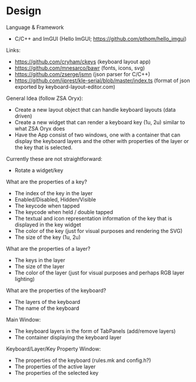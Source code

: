 # Design

Language & Framework

- C/C++ and ImGUI (Hello ImGUI; https://github.com/pthom/hello_imgui)

Links:
- https://github.com/cryham/ckeys (keyboard layout app)
- https://github.com/mnesarco/bawr (fonts, icons, svg)
- https://github.com/zserge/jsmn (json parser for C/C++)
- https://github.com/ijprest/kle-serial/blob/master/index.ts (format of json exported by keyboard-layout-editor.com)

General Idea (follow ZSA Oryx):

- Create a new layout object that can handle keyboard layouts (data driven)
- Create a new widget that can render a keyboard key (1u, 2u) similar to what ZSA Oryx does
- Have the App consist of two windows, one with a container that can display the keyboard layers and
  the other with properties of the layer or the key that is selected.

Currently these are not straightforward:

- Rotate a widget/key

What are the properties of a key?

- The index of the key in the layer
- Enabled/Disabled, Hidden/Visible
- The keycode when tapped
- The keycode when held / double tapped
- The textual and icon representation information of the key that is displayed in the key widget
- The color of the key (just for visual purposes and rendering the SVG)
- The size of the key (1u, 2u)

What are the properties of a layer?

- The keys in the layer
- The size of the layer
- The color of the layer (just for visual purposes and perhaps RGB layer lighting)

What are the properties of the keyboard?

- The layers of the keyboard
- The name of the keyboard

Main Window:

- The keyboard layers in the form of TabPanels (add/remove layers)
- The container displaying the keyboard layer

Keyboard/Layer/Key Property Window:

- The properties of the keyboard (rules.mk and config.h?)
- The properties of the active layer
- The properties of the selected key


